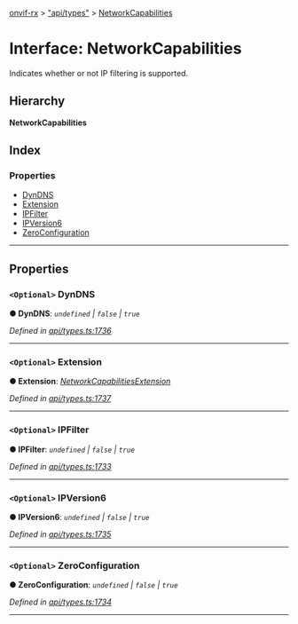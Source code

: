 [onvif-rx](../README.md) > ["api/types"](../modules/_api_types_.md) > [NetworkCapabilities](../interfaces/_api_types_.networkcapabilities.md)

# Interface: NetworkCapabilities

Indicates whether or not IP filtering is supported.

## Hierarchy

**NetworkCapabilities**

## Index

### Properties

* [DynDNS](_api_types_.networkcapabilities.md#dyndns)
* [Extension](_api_types_.networkcapabilities.md#extension)
* [IPFilter](_api_types_.networkcapabilities.md#ipfilter)
* [IPVersion6](_api_types_.networkcapabilities.md#ipversion6)
* [ZeroConfiguration](_api_types_.networkcapabilities.md#zeroconfiguration)

---

## Properties

<a id="dyndns"></a>

### `<Optional>` DynDNS

**● DynDNS**: *`undefined` \| `false` \| `true`*

*Defined in [api/types.ts:1736](https://github.com/patrickmichalina/onvif-rx/blob/f117e44/src/api/types.ts#L1736)*

___
<a id="extension"></a>

### `<Optional>` Extension

**● Extension**: *[NetworkCapabilitiesExtension](_api_types_.networkcapabilitiesextension.md)*

*Defined in [api/types.ts:1737](https://github.com/patrickmichalina/onvif-rx/blob/f117e44/src/api/types.ts#L1737)*

___
<a id="ipfilter"></a>

### `<Optional>` IPFilter

**● IPFilter**: *`undefined` \| `false` \| `true`*

*Defined in [api/types.ts:1733](https://github.com/patrickmichalina/onvif-rx/blob/f117e44/src/api/types.ts#L1733)*

___
<a id="ipversion6"></a>

### `<Optional>` IPVersion6

**● IPVersion6**: *`undefined` \| `false` \| `true`*

*Defined in [api/types.ts:1735](https://github.com/patrickmichalina/onvif-rx/blob/f117e44/src/api/types.ts#L1735)*

___
<a id="zeroconfiguration"></a>

### `<Optional>` ZeroConfiguration

**● ZeroConfiguration**: *`undefined` \| `false` \| `true`*

*Defined in [api/types.ts:1734](https://github.com/patrickmichalina/onvif-rx/blob/f117e44/src/api/types.ts#L1734)*

___

